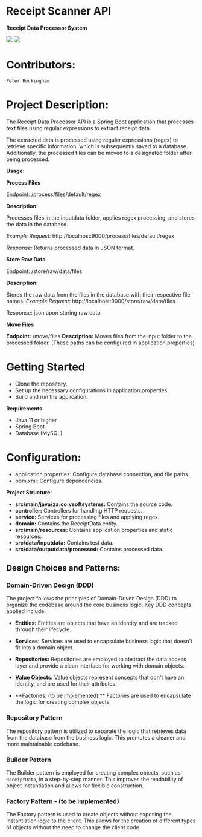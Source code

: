 # Receipt Scanner API

**Receipt Data Processor System**


![](https://img.shields.io/badge/Spring_boot_3-blueviolet?style=for-the-badge)
![](https://img.shields.io/badge/Java_17-yellow?style=for-the-badge)


# Contributors:

    Peter Buckingham 

# Project Description:

The Receipt Data Processor API is a Spring Boot application that processes text files
using regular expressions to extract receipt data. 

The extracted data is processed using regular expressions (regex) to retrieve specific information, 
which is subsequently saved to a database. Additionally, the processed files can be moved to a designated folder after being processed.

**Usage:**

**Process Files** 

Endpoint: /process/files/default/regex


****Description:****

Processes files in the inputdata folder, applies regex processing, and stores the data in the database.

*Example Request:* 
http://localhost:9000/process/files/default/regex

*Response:*
Returns processed data in JSON format.

**Store Raw Data**

Endpoint: /store/raw/data/files

**Description:** 

Stores the raw data from the files in the database with their respective file names.
*Example Request:* 
http://localhost:9000/store/raw/data/files

Response: json upon storing raw data.

**Move Files**

**Endpoint:** /move/files
**Description:** Moves files from the input folder to the processed folder.
(These paths can be configured in application.properties)

# Getting Started

- Clone the repository.
- Set up the necessary configurations in application.properties.
- Build and run the application.

**Requirements**

- Java 11 or higher
- Spring Boot 
- Database (MySQL)

 # ****Configuration:****

- application.properties: Configure database connection, and file paths.
- pom.xml: Configure dependencies.


**Project Structure:**


- **src/main/java/za.co.vsoftsystems:** Contains the source code.
- **controller:** Controllers for handling HTTP requests.
- **service:** Services for processing files and applying regex.
- **domain:** Contains the ReceiptData entity.
- **src/main/resources:** Contains application properties and static resources.
- **src/data/inputdata:** Contains test data.
- **src/data/outputdata/processed:** Contains processed data. 


## Design Choices and Patterns:

### Domain-Driven Design (DDD)

The project follows the principles of Domain-Driven Design (DDD) to organize the codebase around the core business logic. Key DDD concepts applied include:

- **Entities:** Entities are objects that have an identity and are tracked through their lifecycle.

- **Services:** Services are used to encapsulate business logic that doesn't fit into a domain object.

- **Repositories:** Repositories are employed to abstract the data access layer and provide a clean interface for working with domain objects.

- **Value Objects:** Value objects represent concepts that don't have an identity, and are used for their attributes.

- **Factories: (to be implemented) ** Factories are used to encapsulate the logic for creating complex objects.

### Repository Pattern

The repository pattern is utilized to separate the logic that retrieves data from the database from the business logic. This promotes a cleaner and more maintainable codebase.

### Builder Pattern

The Builder pattern is employed for creating complex objects, such as `ReceiptData`, in a step-by-step manner. This improves the readability of object instantiation and allows for flexible construction.

### Factory Pattern - (to be implemented)

The Factory pattern is used to create objects without exposing the instantiation logic to the client. This allows for the creation of different types of objects without the need to change the client code.
